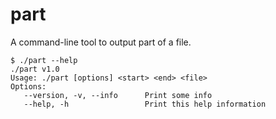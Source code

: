 # part

A command-line tool to output part of a file.

```
$ ./part --help
./part v1.0
Usage: ./part [options] <start> <end> <file>
Options:
   --version, -v, --info      Print some info
   --help, -h                 Print this help information
```
